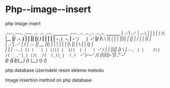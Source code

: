 # Php--image--insert
php image insert

 ,---.,---.  ,---.    .-. .-.  .--.  _______  .---.  .-. .-.,-. .-.,-.  _______ 
 | .-'| .-'  | .-.\   | | | | / /\ \|__   __|/ .-. ) |  \| || |/ / | | |__   __|
 | `-.| `-.  | `-'/   | `-' |/ /__\ \ )| |   | | |(_)|   | || | /  | |   )| |   
 | .-'| .-'  |   (    | .-. ||  __  |(_) |   | | | | | |\  || | \  | |  (_) |   
 | |  |  `--.| |\ \   | | |)|| |  |)|  | |   \ `-' / | | |)|| |) \ | `--. | |   
 )\|  /( __.'|_| \)\  /(  (_)|_|  (_)  `-'    )---'  /(  (_)|((_)-'|( __.'`-'   
(__) (__)        (__)(__)                    (_)    (__)    (_)    (_)          



php database üzerindeki resim ekleme metodu

Image insertion method on php database
